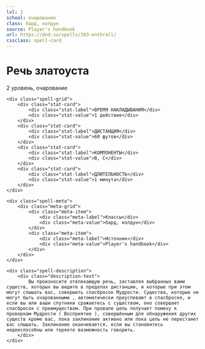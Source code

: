 ```yaml
---
lvl: 2
school: очарование
class: бард, колдун
source: Player's handbook
url: https://dnd.su/spells/303-enthrall/
cssclass: spell-card
---
```


<div class="spell-container">
    <div class="spell-header">
        <h1 class="spell-name">Речь златоуста</h1>
        <div class="spell-level">2 уровень, очарование</div>
    </div>
    
    <div class="spell-grid">
        <div class="stat-card">
            <div class="stat-label">ВРЕМЯ НАКЛАДЫВАНИЯ</div>
            <div class="stat-value">1 действие</div>
        </div>
        <div class="stat-card">
            <div class="stat-label">ДИСТАНЦИЯ</div>
            <div class="stat-value">60 футов</div>
        </div>
        <div class="stat-card">
            <div class="stat-label">КОМПОНЕНТЫ</div>
            <div class="stat-value">В, С</div>
        </div>
        <div class="stat-card">
            <div class="stat-label">ДЛИТЕЛЬНОСТЬ</div>
            <div class="stat-value">1 минута</div>
        </div>
    </div>
    
    <div class="spell-meta">
        <div class="meta-grid">
            <div class="meta-item">
                <div class="meta-label">Классы</div>
                <div class="meta-value">бард, колдун</div>
            </div>
            <div class="meta-item">
                <div class="meta-label">Источник</div>
                <div class="meta-value">Player's handbook</div>
            </div>
        </div>
    </div>
    
    <div class="spell-description">
        <div class="description-text">
            Вы произносите отвлекающую речь, заставляя выбранных вами существ, которых вы видите в пределах дистанции, и которые при этом могут слышать вас, совершить спасбросок Мудрости. Существа, которые не могут быть очарованными , автоматически преуспевают в спасброске, и если вы или ваши спутники сражаетесь с существом, оно совершает спасбросок с преимуществом. При провале цель получает помеху к проверкам Мудрости ( Восприятие ), совершённым для обнаружения других существ кроме вас, пока заклинание активно или пока цель не перестанет вас слышать. Заклинание оканчивается, если вы становитесь недееспособны или теряете возможность говорить.
        </div>
    </div>
</div>